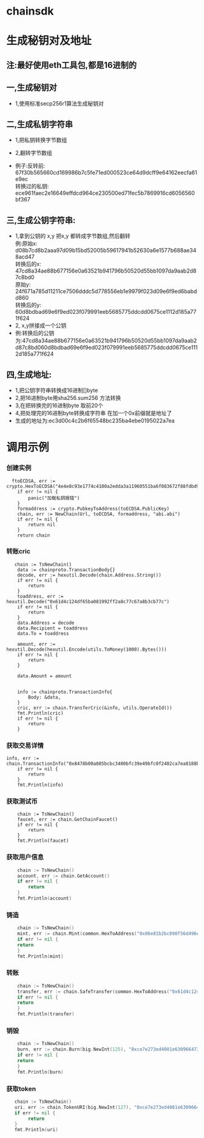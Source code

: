 # chainsdk
# 生成秘钥对及地址
## 注:最好使用eth工具包,都是16进制的
## 一,生成秘钥对
* 1,使用标准secp256r1算法生成秘钥对
## 二,生成私钥字符串
* 1,把私钥转换字节数组
- 2,翻转字节数组<br>
* 例子:反转前:   67f30b565660cd169986b7c5fe71ed000523ce64d9dcff9e64162eecfa61e9ec<br>
  转换过的私钥:    ece961faec2e16649effdcd964ce230500ed71fec5b7869916cd6056560bf367<br>
## 三,生成公钥字符串:
* 1,拿到公钥的 x,y 把x,y 都转成字节数组,然后翻转<br>
  例:原始x:    d08b7cd8b2aaa97d09b15bd52005b59617941b52630a6e1577b688ae348acd47<br>
  转换后的x:   47cd8a34ae88b677156e0a63521b941796b50520d55bb1097da9aab2d87c8bd0<br>
  原始y:      24f671a785d11211ce7506dddc5d778556eb1e9979f023d09e6f9ed6babdd860<br>
  转换后的y:   60d8bdbad69e6f9ed023f079991eeb5685775ddcdd0675ce1112d185a771f624<br>
* 2, x,y拼接成一个公钥
* 例:转换后的公钥为:47cd8a34ae88b677156e0a63521b941796b50520d55bb1097da9aab2d87c8bd060d8bdbad69e6f9ed023f079991eeb5685775ddcdd0675ce1112d185a771f624
## 四,生成地址:
- 1,把公钥字符串转换成16进制[]byte
- 2,把16进制byte用sha256.sum256 方法转换
- 3,在把转换完的16进制byte 取前20个
- 4,把处理完的16进制byte转换成字符串 在加一个0x前缀就是地址了
- 生成的地址为:ec3d00c4c2b6f65548bc235ba4ebe0195022a7ea


# 调用示例
### 创建实例
```
  ftoECDSA, err := crypto.HexToECDSA("4e4e8c93e1774c4100a2edda3a11960551ba6f083672f88fdbd9863a7f66cbc9")
	if err != nil {
		panic("加载私钥报错")
	}
	formaddress := crypto.PubkeyToAddress(toECDSA.PublicKey)
	chain, err := NewChain(Url, toECDSA, formaddress, "abi.abi")
	if err != nil {
		return nil
	}
	return chain
```

### 转账cric
```
   chain := TsNewChain()
	data := chainproto.TransactionBody{}
	decode, err := hexutil.Decode(chain.Address.String())
	if err != nil {
		return
	}
	toaddress, err := hexutil.Decode("0x61d4c124df65ba081992ff2a8c77c67a8b3cb77c")
	if err != nil {
		return
	}
	data.Address = decode
	data.Recipient = toaddress
	data.To = toaddress

	amount, err := hexutil.Decode(hexutil.Encode(utils.ToMoney(1000).Bytes()))
	if err != nil {
		return
	}

	data.Amount = amount


	info := chainproto.TransactionInfo{
		Body: &data,
	}
	cric, err := chain.TransferCric(&info, utils.OperateId())
	fmt.Println(cric)
	if err != nil {
		return
	}
```
### 获取交易详情
```
info, err := chain.TransactionInfo("0x8478b00a085bcbc3400bfc39e49bfc0f2402ca7ea8188b4ce63555901ddfe67c")
	if err != nil {
		return
	}
	fmt.Println(info)
```
### 获取测试币
```
    chain := TsNewChain()
	faucet, err := chain.GetChainFaucet()
	if err != nil {
		return
	}
	fmt.Println(faucet)
```
### 获取用户信息
```go
    chain := TsNewChain()
	account, err := chain.GetAccount()
	if err != nil {
		return
	}
	fmt.Println(account)
```
### 铸造
```go
	chain := TsNewChain()
    mint, err := chain.Mint(common.HexToAddress("0x06e81b2bc890f56d496e9938f1a8769518496d24"), "0xce7e273ed4081e6309664734dc7a162e2e20e6cd", big.NewInt(129), "https://ipfs.infura.io/ipfs/QmbApAkdkGj4jFu6Jr2thcNHraRBYJ7nEL7cvpabM7bLcK", utils.OperateId())
    if err != nil {
    return
    }
    fmt.Println(mint)
```
### 转账
```go
	chain := TsNewChain()
    transfer, err := chain.SafeTransfer(common.HexToAddress("0x61d4c124df65ba081992ff2a8c77c67a8b3cb77c"), "0xce7e273ed4081e6309664734dc7a162e2e20e6cd", big.NewInt(128), utils.OperateId())
    if err != nil {
    return
    }
    fmt.Println(transfer)
```
### 销毁
```go
    chain := TsNewChain()
    burn, err := chain.Burn(big.NewInt(125), "0xce7e273ed4081e6309664734dc7a162e2e20e6cd", utils.OperateId())
    if err != nil {
    return
    }
    fmt.Println(burn)
```

### 获取token
```go
   chain := TsNewChain() 
   uri, err := chain.TokenURI(big.NewInt(127), "0xce7e273ed4081e6309664734dc7a162e2e20e6cd", utils.OperateId())
   if err != nil {
        return
   }
   fmt.Println(uri)
```

[//]: # (### 添加白名单)

[//]: # (```go)

[//]: # (    chain := TsNewChain&#40;&#41;)

[//]: # (	whilelist, err := chain.AddWhiteList&#40;common.HexToAddress&#40;"0x61d4c124df65ba081992ff2a8c77c67a8b3cb77c"&#41;, "0xce7e273ed4081e6309664734dc7a162e2e20e6cd"&#41;)

[//]: # (	if err != nil {)

[//]: # (		return)

[//]: # (	})

[//]: # (	fmt.Println&#40;whilelist&#41;)

[//]: # (```)

[//]: # (### 获取白名单)

[//]: # (```go)

[//]: # (    chain := TsNewChain&#40;&#41;)

[//]: # (	list, err := chain.GetWhiteList&#40;"1", "0xce7e273ed4081e6309664734dc7a162e2e20e6cd"&#41;)

[//]: # (	if err != nil {)

[//]: # (		return)

[//]: # (	})

[//]: # (	fmt.Println&#40;list&#41;)

[//]: # (```)

[//]: # (### inwhite)

[//]: # (```go)

[//]: # (    chain := TsNewChain&#40;&#41;)

[//]: # (	inwhite, err := chain.InWhiteList&#40;common.HexToAddress&#40;"0x61d4c124df65ba081992ff2a8c77c67a8b3cb77c"&#41;, "0xce7e273ed4081e6309664734dc7a162e2e20e6cd"&#41;)

[//]: # (	if err != nil {)

[//]: # (		return)

[//]: # (	})

[//]: # (	fmt.Println&#40;inwhite&#41;)

[//]: # (```)

[//]: # (### 删除白名单)

[//]: # (```go)

[//]: # (    chain := TsNewChain&#40;&#41;)

[//]: # (	inwhite, err := chain.DelWhiteList&#40;common.HexToAddress&#40;"0x61d4c124df65ba081992ff2a8c77c67a8b3cb77c"&#41;, "0xce7e273ed4081e6309664734dc7a162e2e20e6cd"&#41;)

[//]: # (	if err != nil {)

[//]: # (		return)

[//]: # (	})

[//]: # (	fmt.Println&#40;inwhite&#41;)

[//]: # (```)

[//]: # (### 授权)

[//]: # (```go)

[//]: # (    approval, err := TsNewChain&#40;&#41;.SetApprovalForAll&#40;common.HexToAddress&#40;"0x61d4c124df65ba081992ff2a8c77c67a8b3cb77c"&#41;, true, "0xce7e273ed4081e6309664734dc7a162e2e20e6cd"&#41;)

[//]: # (	if err != nil {)

[//]: # (		return)

[//]: # (	})

[//]: # (	fmt.Println&#40;approval&#41;)

[//]: # (```)